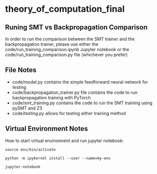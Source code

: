 # theory_of_computation_final

## Runing SMT vs Backpropagation Comparison ##
In order to run the comparison between the SMT trainer and the backpropagation trainer, please use either the code/run_training_comparison.ipynb Jupyter notebook or the code/run_training_comparison.py file (whichever you prefer)


## File Notes ##

 * code/model.py contains the simple feedforward neural network for testing
 * code/backpropagation_trainer.py file contains the code to run backpropagation training with PyTorch
 * code/smt_training.py contains the code to run the SMT training using pySMT and Z3
 * code/testing.py allows for testing either training method

## Virtual Environment Notes ##

How to start virtual environment and run jupyter notebook:

```source env/bin/activate ```

```python -m ipykernel install --user --name=my-env ```

```jupyter-notebook ```
